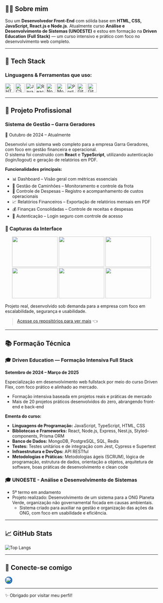 

## 👨‍💻 Sobre mim

Sou um **Desenvolvedor Front-End** com sólida base em **HTML, CSS, JavaScript, React.js e Node.js**. Atualmente curso **Análise e Desenvolvimento de Sistemas (UNOESTE)** e estou em formação na **Driven Education (Full Stack)** — um curso intensivo e prático com foco no desenvolvimento web completo.

---

## 🧰 Tech Stack

### Linguagens & Ferramentas que uso:

<p align="left">
  <img alt="HTML5" width="30px" src="https://cdn.jsdelivr.net/gh/devicons/devicon/icons/html5/html5-original.svg" />
  <img alt="CSS3" width="30px" src="https://cdn.jsdelivr.net/gh/devicons/devicon/icons/css3/css3-original.svg" />
  <img alt="JavaScript" width="30px" src="https://cdn.jsdelivr.net/gh/devicons/devicon/icons/javascript/javascript-original.svg" />
  <img alt="React" width="30px" src="https://cdn.jsdelivr.net/gh/devicons/devicon/icons/react/react-original.svg" />
  <img alt="Node.js" width="30px" src="https://cdn.jsdelivr.net/gh/devicons/devicon/icons/nodejs/nodejs-original.svg" />
  <img alt="MongoDB" width="30px" src="https://cdn.jsdelivr.net/gh/devicons/devicon/icons/mongodb/mongodb-original.svg" />
  <img alt="PostgreSQL" width="30px" src="https://cdn.jsdelivr.net/gh/devicons/devicon/icons/postgresql/postgresql-original.svg" />
  <img alt="Git" width="30px" src="https://cdn.jsdelivr.net/gh/devicons/devicon/icons/git/git-original.svg" />
  <img alt="GitHub" width="30px" src="https://cdn.jsdelivr.net/gh/devicons/devicon/icons/github/github-original.svg" />
</p>

---

## 🧩 Projeto Profissional

### Sistema de Gestão – Garra Geradores  
📅 Outubro de 2024 – Atualmente

Desenvolvi um sistema web completo para a empresa Garra Geradores, com foco em gestão financeira e operacional.  
O sistema foi construído com **React** e **TypeScript**, utilizando autenticação (login/logout) e geração de relatórios em PDF.

**Funcionalidades principais:**

- 📊 Dashboard – Visão geral com métricas essenciais  
- 🚚 Gestão de Caminhões – Monitoramento e controle da frota  
- 💸 Controle de Despesas – Registro e acompanhamento de custos operacionais  
- 📈 Relatórios Financeiros – Exportação de relatórios mensais em PDF  
- 💰 Finanças Consolidadas – Controle de receitas e despesas  
- 🔐 Autenticação – Login seguro com controle de acesso  

### 📸 Capturas da Interface

<p align="center">
  <img src="https://media.licdn.com/dms/image/v2/D4D2DAQF-C1zlBhlHOA/profile-treasury-image-shrink_1920_1920/profile-treasury-image-shrink_1920_1920/0/1735929339604?e=1753160400&v=beta&t=DB9snEn9zvXanNLUNSxp4aPmlEYCiXiNWMJ2xILLLFY" width="150" height="100" />
  <img src="https://media.licdn.com/dms/image/v2/D4D2DAQFr4Y7MGn2whQ/profile-treasury-image-shrink_800_800/profile-treasury-image-shrink_800_800/0/1735929374255?e=1753160400&v=beta&t=tFU_bd_fMEL9WhRQgekSSxYaoo4a8d7qBM2EYnR8ouk" width="150" height="100" />
  <img src="https://media.licdn.com/dms/image/v2/D4D2DAQEfGEC85tYXNQ/profile-treasury-image-shrink_800_800/profile-treasury-image-shrink_800_800/0/1735929353224?e=1753160400&v=beta&t=rsT5MUACPuR7A-Dia3xnpLnqoQnhll5NgpEpWMLVR-8" width="150" height="100" />
  <br />
  <img src="https://media.licdn.com/dms/image/v2/D4D2DAQEiQ7Dbvm2OkQ/profile-treasury-image-shrink_800_800/profile-treasury-image-shrink_800_800/0/1735929367793?e=1753160400&v=beta&t=rn65H4qNpLoE8mkK6vnJ6lWXkWzl8X9KP7dVNXWKKQs" width="150" height="100" />
  <img src="https://media.licdn.com/dms/image/v2/D4D2DAQEaF9aJRlRu0w/profile-treasury-image-shrink_800_800/profile-treasury-image-shrink_800_800/0/1735929386455?e=1753160400&v=beta&t=847WvIYOhDTHz_NYRn06-gR5Hn2cWK9rmzPcTbHoZng" width="150" height="100" />
  <img src="https://media.licdn.com/dms/image/v2/D4D2DAQHdrEkjQlcIWw/profile-treasury-image-shrink_800_800/profile-treasury-image-shrink_800_800/0/1735929380838?e=1753160400&v=beta&t=emCJFVoosCsaxrp-s2EiRyFJUTR15q4ZPMPc-RQGcJI" width="150" height="100" />
</p>

Projeto real, desenvolvido sob demanda para a empresa com foco em escalabilidade, segurança e usabilidade.

> [Acesse os repositórios para ver mais](https://github.com/Graphein/Curso-DrivenFlex) 👈

---

## 📚 Formação Técnica

### 🎓 Driven Education — Formação Intensiva Full Stack  
**Setembro de 2024 – Março de 2025**

Especialização em desenvolvimento web fullstack por meio do curso Driven Flex, com foco prático e alinhado ao mercado.

- Formação intensiva baseada em projetos reais e práticas de mercado  
- Mais de 20 projetos práticos desenvolvidos do zero, abrangendo front-end e back-end  

**Ementa do curso:**

- **Linguagens de Programação:** JavaScript, TypeScript, HTML, CSS  
- **Bibliotecas e Frameworks:** React, Node.js, Express, Nest.js, Styled-components, Prisma ORM  
- **Banco de Dados:** MongoDB, PostgreSQL, SQL, Redis  
- **Testes:** Testes unitários e de integração com Jest, Cypress e Supertest  
- **Infraestrutura e DevOps:** API RESTful  
- **Metodologias e Práticas:** Metodologias ágeis (SCRUM), lógica de programação, estrutura de dados, orientação a objetos, arquitetura de software, boas práticas de desenvolvimento e clean code


### 🎓 UNOESTE - Análise e Desenvolvimento de Sistemas  
- 5º termo em andamento  
- Projeto realizado: Desenvolvimento de um sistema para a ONG Planeta Verde, organização não governamental focada em causas ambientais.  
  - Sistema criado para auxiliar na gestão e organização das ações da ONG, com foco em usabilidade e eficiência.

---

## 📈 GitHub Stats

![Top Langs](https://github-readme-stats.vercel.app/api/top-langs/?username=Graphein&layout=compact&theme=radical&locale=pt-BR)

---

## 🤝 Conecte-se comigo

<p>
  <a href="https://www.linkedin.com/in/eduardoleli/" target="_blank" rel="noopener noreferrer">
    <img alt="LinkedIn" width="22px" src="https://cdn.jsdelivr.net/gh/devicons/devicon/icons/linkedin/linkedin-original.svg" style="border-radius: 50%; background-color: #0A66C2; border: 1px solid #0A66C2;" />
  </a>
</p>

---

✨ Obrigado por visitar meu perfil!
